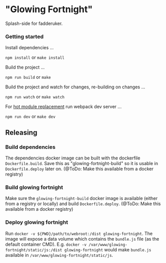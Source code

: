 # "Glowing Fortnight"
Splash-side for fadderuker.

### Getting started

Install dependencies ...

`npm install` or `make install`

Build the project ...

`npm run build` or `make`

Build the project and watch for changes, re-building on changes ...

`npm run watch` or `make watch`

For [hot module replacement](https://github.com/webpack/docs/wiki/hot-module-replacement-with-webpack) run webpack dev server ...

`npm run dev` or `make dev`


## Releasing

### Build dependencies

The dependencies docker image can be built with the dockerfile `Dockerfile.build`. Save this as "glowing-fortnight-build" so it is usable in `Dockerfile.deploy` later on. (@ToDo: Make this available from a docker registry)

### Build glowing fortnight

Make sure the `glowing-fortnight-build` docker image is available (either from a registry or locally) and build `Dockerfile.deploy`. (@ToDo: Make this available from a docker registry)

### Deploy glowing fortnight

Run `docker -v ${PWD}/path/to/webroot:/dist glowing-fortnight`. The image will expose a data volume which contains the `bundle.js` file (as the default container CMD). E.g. `docker -v /var/www/glowing-fortnight/static/js:/dist glowing-fortnight` would make `bundle.js` available in `/var/www/glowing-fortnight/static/js`.
